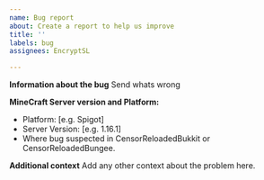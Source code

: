 ```yaml
---
name: Bug report
about: Create a report to help us improve
title: ''
labels: bug
assignees: EncryptSL

---
```


**Information about the bug**
Send whats wrong

**MineCraft Server version and Platform:**
 - Platform: [e.g. Spigot]
 - Server Version: [e.g. 1.16.1]
 - Where bug suspected in CensorReloadedBukkit or CensorReloadedBungee.

**Additional context**
Add any other context about the problem here.
